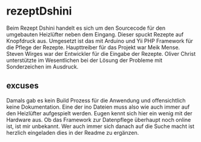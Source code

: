 # rezeptDshini

Beim Rezept Dshini handelt es sich um den Sourcecode für den umgebauten Heizlüfter neben dem Eingang. Dieser spuckt 
Rezepte auf Knopfdruck aus. Umgesetzt ist das mit Arduino und Yii PHP Framework für die Pflege der Rezepte.
Haupttreiber für das Projekt war Meik Mense. Steven Wirges war der Entwickler für die Eingabe der Rezepte. 
Oliver Christ unterstützte im Wesentlichen bei der Lösung der Probleme mit Sonderzeichen im Ausdruck.

## excuses

Damals gab es kein Build Prozess für die Anwendung und offensichtlich keine Dokumentation. Eine der ino Dateien muss
also wie auch immer auf den Heizlüfter aufgespielt werden. Eugen kennt sich hier ein wenig mit der Hardware aus.
Ob das Framework zur Datenpflege überhaupt noch online ist, ist mir unbekannt. Wer auch immer sich danach auf die Suche 
macht ist herzlich eingeladen dies in der Readme zu ergänzen. 
